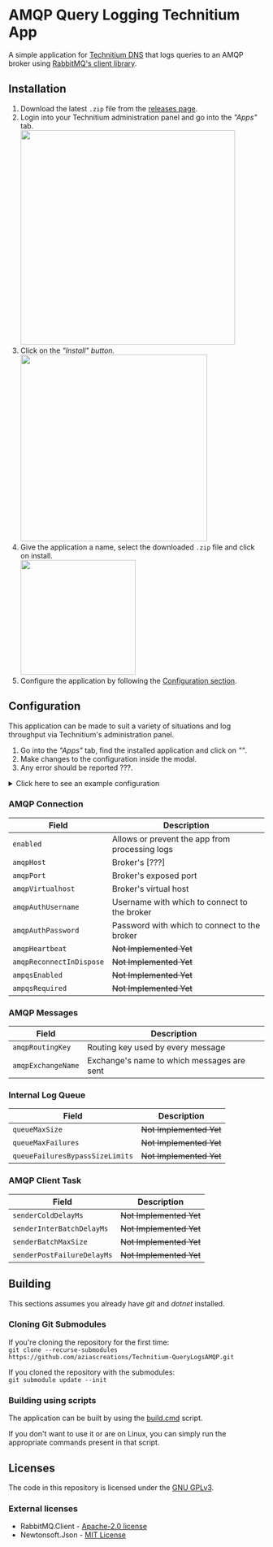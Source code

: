 ﻿# AMQP Query Logging Technitium App
A simple application for [Technitium DNS](https://github.com/TechnitiumSoftware/DnsServer)
that logs queries to an AMQP broker using
[RabbitMQ's client library](https://github.com/rabbitmq/rabbitmq-dotnet-client).

<!--
## Features
* Support for AMQP & ~~AMQPS~~
* ???
-->

<!--
## Summary
* [Installation](#installation)
* [Configuration](#configuration)
  * [AMQP Connection](#amqp-connection)
  * [AMQP Messages](#amqp-messages)
  * [Internal Log Queue](#internal-log-queue)
  * [AMQP Client Task](#amqp-client-task)
* [Building](#building)
  * [Cloning Git Submodules](#cloning-git-submodules)
  * [Building using script](#building-using-scripts)
* [Licenses](#licenses)
-->


## Installation
1. Download the latest `.zip` file from the
[releases page](https://github.com/aziascreations/Technitium-QueryLogsAMQP/releases).
2. Login into your Technitium administration panel and go into the *"Apps"* tab.<br>
   <image src="Documentation/technitium-install-1.png" width="422px">
3. Click on the *"Install" button.*<br>
   <image src="Documentation/technitium-install-2.png" width="367px">
4. Give the application a name, select the downloaded `.zip` file and click on install.<br>
   <image src="Documentation/technitium-install-3.png" width="226px">
5. Configure the application by following the [Configuration section](#Configuration).


## Configuration
This application can be made to suit a variety of situations and log throughput via Technitium's administration panel.

1. Go into the *"Apps"* tab, find the installed application and click on *""*.
2. Make changes to the configuration inside the modal.
3. Any error should be reported ???.

<details>
<summary>Click here to see an example configuration</summary>

```json
{
    "enabled": true,
    
    "amqpHost": "127.0.0.1",
    "amqpPort": 5672,
    "amqpVirtualHost": "/technitium",
    "amqpAuthUsername": "technitium-na1",
    "amqpAuthPassword": "change-me",
    "amqpRoutingKey": "dns-na1",
    "amqpExchangeName": "amq.topic",
    "amqpHeartbeat": 30,
    "amqpReconnectInDispose": true,
    
    "ampqsEnabled": false,
    "ampqsRequired": true,
    
    "queueMaxSize": 10000,
    "queueMaxFailures": 5,
    "queueFailuresBypassSizeLimits": true,
    
    "senderColdDelayMs": 5000,
    "senderInterBatchDelayMs": 500,
    "senderBatchMaxSize": 100,
    "senderPostFailureDelayMs": 250
}
```

</details>


### AMQP Connection
| Field                           | Description                                    |
|---------------------------------|------------------------------------------------|
| `enabled`                       | Allows or prevent the app from processing logs |
| `amqpHost`                      | Broker's [???]                                 |
| `amqpPort`                      | Broker's exposed port                          |
| `amqpVirtualhost`               | Broker's virtual host                          |
| `amqpAuthUsername`              | Username with which to connect to the broker   |
| `amqpAuthPassword`              | Password with which to connect to the broker   |
| `amqpHeartbeat`                 | ~~Not Implemented Yet~~                        |
| `amqpReconnectInDispose`        | ~~Not Implemented Yet~~                        |
| `ampqsEnabled`                  | ~~Not Implemented Yet~~                        |
| `ampqsRequired`                 | ~~Not Implemented Yet~~                        |


### AMQP Messages
| Field                           | Description                                |
|---------------------------------|--------------------------------------------|
| `amqpRoutingKey`                | Routing key used by every message          |
| `amqpExchangeName`              | Exchange's name to which messages are sent |


### Internal Log Queue
| Field                           | Description                     |
|---------------------------------|---------------------------------|
| `queueMaxSize`                  | ~~Not Implemented Yet~~         |
| `queueMaxFailures`              | ~~Not Implemented Yet~~         |
| `queueFailuresBypassSizeLimits` | ~~Not Implemented Yet~~         |


### AMQP Client Task
| Field                           | Description                     |
|---------------------------------|---------------------------------|
| `senderColdDelayMs`             | ~~Not Implemented Yet~~         |
| `senderInterBatchDelayMs`       | ~~Not Implemented Yet~~         |
| `senderBatchMaxSize`            | ~~Not Implemented Yet~~         | 
| `senderPostFailureDelayMs`      | ~~Not Implemented Yet~~         |


## Building
This sections assumes you already have *git* and *dotnet* installed.

### Cloning Git Submodules
If you're cloning the repository for the first time:<br>
`git clone --recurse-submodules https://github.com/aziascreations/Technitium-QueryLogsAMQP.git`

If you cloned the repository with the submodules:<br>
`git submodule update --init`


### Building using scripts
The application can be built by using the [build.cmd](build.cmd) script.

If you don't want to use it or are on Linux, you can simply run the appropriate
commands present in that script.


## Licenses
The code in this repository is licensed under the [GNU GPLv3](LICENSE).

### External licenses
* RabbitMQ.Client - [Apache-2.0 license](https://github.com/rabbitmq/rabbitmq-dotnet-client/blob/main/LICENSE-APACHE2)
* Newtonsoft.Json - [MIT License](https://github.com/JamesNK/Newtonsoft.Json/blob/master/LICENSE.md)
